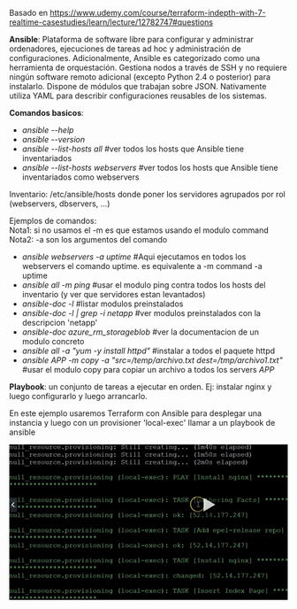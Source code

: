 Basado en https://www.udemy.com/course/terraform-indepth-with-7-realtime-casestudies/learn/lecture/12782747#questions

**Ansible**: Plataforma de software libre para configurar y administrar ordenadores, ejecuciones de tareas ad hoc y administración de configuraciones. Adicionalmente, Ansible es categorizado como una herramienta de orquestación. Gestiona nodos a través de SSH y no requiere ningún software remoto adicional (excepto Python 2.4 o posterior) para instalarlo. Dispone de módulos que trabajan sobre JSON. Nativamente utiliza YAML para describir configuraciones reusables de los sistemas.

**Comandos basicos**:
- _ansible --help_
- _ansible --version_
- _ansible --list-hosts all_    #ver todos los hosts que Ansible tiene inventariados
- _ansible --list-hosts webservers_    #ver todos los hosts que Ansible tiene inventariados como webservers

Inventario: /etc/ansible/hosts donde poner los servidores agrupados por rol (webservers, dbservers, ...)

Ejemplos de comandos:
<br>Nota1: si no usamos el -m es que estamos usando el modulo command
<br>Nota2: -a son los argumentos del comando
- _ansible webservers -a uptime_    #Aqui ejecutamos en todos los webservers el comando uptime. es equivalente a -m command -a uptime
- _ansible all -m ping_   #usar el modulo ping contra todos los hosts del inventario (y ver que servidores estan levantados)
- _ansible-doc -l_    #listar modulos preinstalados
- _ansible-doc -l | grep -i netapp_  #ver modulos preinstalados con la descripcion 'netapp'
- _ansible-doc azure_rm_storageblob_  #ver la documentacion de un modulo concreto
- _ansible all -a "yum -y install httpd"_   #instalar a todos el paquete httpd
- _ansible *APP* -m copy -a "src=/temp/archivo.txt dest=/tmp/archivo1.txt"_   #usar el modulo copy para copiar un archivo a todos los servers *APP*

**Playbook**: un conjunto de tareas a ejecutar en orden. Ej: instalar nginx y luego configurarlo y luego arrancarlo.

En este ejemplo usaremos Terraform con Ansible para desplegar una instancia y luego con un provisioner 'local-exec' llamar a un playbook de ansible

<img src="Terraform+AnsibleJPG.JPG">
